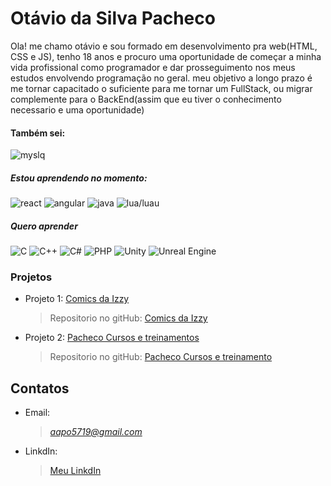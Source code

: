 # Otávio da Silva Pacheco

Ola! me chamo otávio e sou formado em desenvolvimento pra web(HTML, CSS e JS), tenho 18 anos e procuro uma oportunidade de começar a minha vida profissional como programador e dar prosseguimento nos meus estudos envolvendo programação no geral. meu objetivo a longo prazo é me tornar capacitado o suficiente para me tornar um FullStack, ou migrar complemente para o BackEnd(assim que eu tiver o conhecimento necessario e uma oportunidade)

#### Também sei:

![myslq](https://img.shields.io/badge/mysql-000?style=for-the-badge&logo=mysql)

##### Estou aprendendo no momento:
![react](https://img.shields.io/badge/react-000?style=for-the-badge&logo=react) ![angular](https://img.shields.io/badge/angular-000?style=for-the-badge&logo=angular) ![java](https://img.shields.io/badge/java-000?style=for-the-badge&logo=java) ![lua/luau](https://img.shields.io/badge/lua-000?style=for-the-badge&logo=lua)

##### Quero aprender 

![C](https://img.shields.io/badge/C-000?style=for-the-badge&logo=C) ![C++](https://img.shields.io/badge/c++-000.svg?style=for-the-badge&logo=c%2B%2B&logoColor=white) ![C#](https://img.shields.io/badge/c%23-000.svg?style=for-the-badge&logo=c-sharp&logoColor=white) ![PHP](https://img.shields.io/badge/PHP-000?style=for-the-badge&logo=PHP) ![Unity](https://img.shields.io/badge/unity-000.svg?style=for-the-badge&logo=unity&logoColor=white) ![Unreal Engine](https://img.shields.io/badge/unrealengine-000.svg?style=for-the-badge&logo=unrealengine&logoColor=white)

### Projetos
* Projeto 1: [Comics da Izzy](https://comics-da-izzy.vercel.app)
  > Repositorio no gitHub: [Comics da Izzy](https://github.com/otaviopacheco/comics-da-izzy)
* Projeto 2: [Pacheco Cursos e treinamentos](https://pacheco-cursos-e-treinamentos.vercel.app/cursosetreinamentos.html)
  > Repositorio no gitHub: [Pacheco Cursos e treinamento](https://github.com/otaviopacheco/pacheco-cursos-e-treinamentos)

## Contatos
* Email:
  > *aapo5719@gmail.com*
* LinkdIn:
  > [Meu LinkdIn](https://www.linkedin.com/in/otávio-da-silva-pacheco-8b22b9214/)
